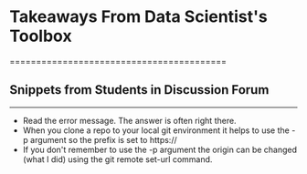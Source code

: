 
# Takeaways From Data Scientist's Toolbox
=========================================

## Snippets from Students in Discussion Forum
---------------------------------------------

* Read the error message. The answer is often right there.
* When you clone a repo to your local git environment it helps to use the -p argument so the prefix is set to https://
* If you don't remember to use the -p argument the origin can be changed (what I did) using the git remote set-url command.
